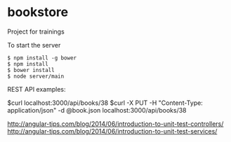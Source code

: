 bookstore
=========

Project for trainings

To start the server

```
$ npm install -g bower
$ npm install
$ bower install
$ node server/main
```
REST API examples:

$curl localhost:3000/api/books/38
$curl -X PUT -H "Content-Type: application/json" -d @book.json localhost:3000/api/books/38


http://angular-tips.com/blog/2014/06/introduction-to-unit-test-controllers/
http://angular-tips.com/blog/2014/06/introduction-to-unit-test-services/